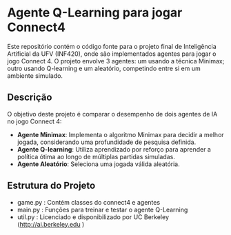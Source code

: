 # Agente Q-Learning para jogar Connect4

Este repositório contém o código fonte para o projeto final de Inteligência Artificial da UFV (INF420), onde são implementados agentes para jogar o jogo Connect 4. O projeto envolve 3 agentes: um usando a técnica Minimax; outro usando Q-learning e um aleatório, competindo entre si em um ambiente simulado.

## Descrição

O objetivo deste projeto é comparar o desempenho de dois agentes de IA no jogo Connect 4:
- **Agente Minimax**: Implementa o algoritmo Minimax para decidir a melhor jogada, considerando uma profundidade de pesquisa definida.
- **Agente Q-learning**: Utiliza aprendizado por reforço para aprender a política ótima ao longo de múltiplas partidas simuladas.
- **Agente Aleatório**: Seleciona uma jogada válida aleatória.

## Estrutura do Projeto

- game.py : Contém classes do connect4 e agentes
- main.py : Funções para treinar e testar o agente Q-Learning
- util.py : Licenciado e disponibilizado por UC Berkeley (http://ai.berkeley.edu )
